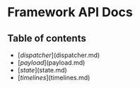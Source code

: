 # Framework API Docs

## Table of contents

* [$dispatcher]($dispatcher.md)
* [$payload]($payload.md)
* [$state]($state.md)
* [$timelines]($timelines.md)
